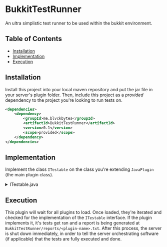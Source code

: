 <!-- This file is rendered by https://github.com/BlvckBytes/readme_helper -->

# BukkitTestRunner

An ultra simplistic test runner to be used within the bukkit environment.

## Table of Contents
- [Installation](#installation)
- [Implementation](#implementation)
- [Execution](#execution)

## Installation

Install this project into your local maven repository and put the jar file in your
server's plugin folder. Then, include this project as a *provided* dependency to the
project you're looking to run tests on.

```xml
<dependencies>
    <dependency>
        <groupId>me.blvckbytes</groupId>
        <artifactId>BukkitTestRunner</artifactId>
        <version>0.1</version>
        <scope>provided</scope>
    </dependency>
</dependencies>
```

## Implementation

Implement the class `ITestable` on the class you're extending `JavaPlugin` (the main plugin class).

<details>
<summary>ITestable.java</summary>

```java
package me.blvckbytes.bukkittestrunner;

public interface ITestable {

  /**
   * Lists all classes which contain methods annotated by {@link org.junit.Test}
   * that are to be executed by the testing framework through the bukkit test runner
   */
  Class<?>[] getTestClasses() throws Exception;

}
```
</details>


## Execution

This plugin will wait for all plugins to load. Once loaded, they're iterated and checked for the implementation
of the `ITestable` interface. If the plugin implements it, it's tests get ran and a report is being generated
at `BukkitTestRunner/reports/<plugin-name>.txt`. After this process, the server is shut down immediately, in order
to tell the server orchestrating software (if applicable) that the tests are fully executed and done.

